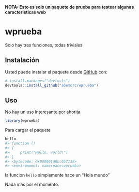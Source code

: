 
<!-- README.md is generated from README.Rmd. Please edit that file -->

**NOTA: Esto es solo un paquete de prueba para testear algunas
caracteristicas web**

# wprueba

<!-- badges: start -->
<!-- badges: end -->

Solo hay tres funciones, todas triviales

## Instalación

Usted puede instalar el paquete desde [GitHub](https://github.com/) con:

``` r
# install.packages("devtools")
devtools::install_github("abemorc/wprueba")
```

## Uso

No hay un uso interesante por ahorita

``` r
library(wprueba)
```

Para cargar el paquete

``` r
hello
#> function () 
#> {
#>     print("Hello, world!")
#> }
#> <bytecode: 0x000001d8bc0b7138>
#> <environment: namespace:wprueba>
```

la funcion `hello` simplemente hace un “Hola mundo”

Nada mas por el momento.
